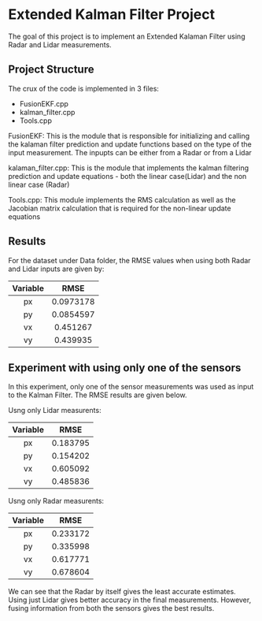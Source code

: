 # Extended Kalman Filter Project

The goal of this project is to implement an Extended Kalaman Filter using Radar and Lidar measurements.

## Project Structure

The crux of the code is implemented in 3 files:

* FusionEKF.cpp
* kalman_filter.cpp
* Tools.cpp

FusionEKF: This is the module that is responsible for initializing and calling the kalaman filter prediction and update functions 
based on the type of the input measurement. The inpupts can be either from a Radar or from a Lidar

kalaman_filter.cpp: This is the module that implements the kalman filtering prediction and update equations - both the linear case(Lidar) 
and the non linear case (Radar)

Tools.cpp: This module implements the RMS calculation as well as the Jacobian matrix calculation that is required for the non-linear update
equations

## Results

For the dataset under Data folder, the RMSE values when using both Radar and Lidar inputs are given by:


|   Variable         	|   RMSE 					| 
|:---------------------:|:-------------------------:| 
|   px        	 		| 0.0973178 		    	| 
|   py        	 		| 0.0854597 		    	| 
|   vx        	 		| 0.451267  		    	| 
|   vy        	 		| 0.439935  		    	| 


## Experiment with using only one of the sensors


In this experiment, only one of the sensor measurements was used as input to the Kalman Filter.  The RMSE results are given below.

Usng only Lidar measurents:


|	Variable         	|     RMSE 					| 
|:---------------------:|:-------------------------:| 
| px        	 		| 0.183795   		    	| 
| py        	 		| 0.154202  		    	| 
| vx        	 		| 0.605092  		    	| 
| vy        	 		| 0.485836  		    	| 


Usng only Radar measurents:


|	Variable         	|     RMSE 					| 
|:---------------------:|:-------------------------:| 
| px        	 		| 0.233172   		    	| 
| py        	 		| 0.335998  		    	| 
| vx        	 		| 0.617771  		    	| 
| vy        	 		| 0.678604  		    	| 



We can see that the Radar by itself gives the least accurate estimates. Using just Lidar gives better accuracy in the final measurements.
However, fusing information from both the sensors gives the best results.

